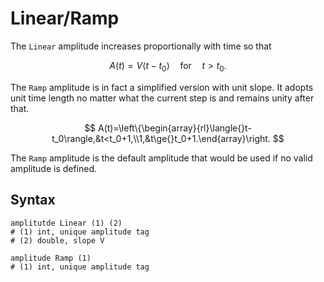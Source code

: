 # Linear/Ramp

The `Linear` amplitude increases proportionally with time so that

$$
A(t)=V\langle{}t-t_0\rangle\quad\text{for}\quad{}t>t_0.
$$

The `Ramp` amplitude is in fact a simplified version with unit slope. It adopts unit time length no matter what the current step is and remains unity after that.

$$
A(t)=\left\{\begin{array}{rl}\langle{}t-t_0\rangle,&t<t_0+1,\\1,&t\ge{}t_0+1.\end{array}\right.
$$

The `Ramp` amplitude is the default amplitude that would be used if no valid amplitude is defined.

## Syntax

```
amplitutde Linear (1) (2)
# (1) int, unique amplitude tag
# (2) double, slope V

amplitude Ramp (1)
# (1) int, unique amplitude tag
```

